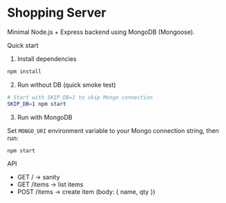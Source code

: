 # Shopping Server

Minimal Node.js + Express backend using MongoDB (Mongoose).

Quick start

1. Install dependencies

```bash
npm install
```

2. Run without DB (quick smoke test)

```bash
# Start with SKIP_DB=1 to skip Mongo connection
SKIP_DB=1 npm start
```

3. Run with MongoDB

Set `MONGO_URI` environment variable to your Mongo connection string, then run:

```bash
npm start
```

API
- GET / -> sanity
- GET /items -> list items
- POST /items -> create item (body: { name, qty })
